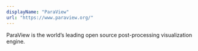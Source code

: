 ```yaml
---
displayName: "ParaView"
url: "https://www.paraview.org/"
---
```


ParaView is the world’s leading open source post-processing visualization engine.